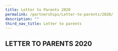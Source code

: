 ```yaml
---
title: Letter to Parents 2020
permalink: /partnerships/Letter-to-parents/2020/
description: ""
third_nav_title: Letter to parents
---
```

## LETTER TO PARENTS 2020

